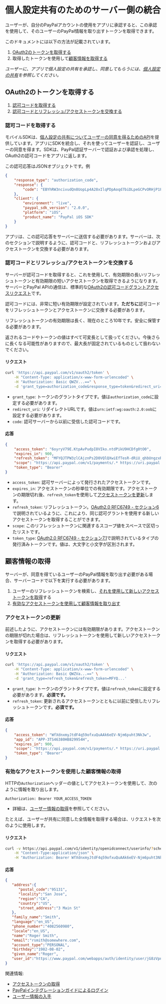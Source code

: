 個人設定共有のためのサーバー側の統合
=======================================

ユーザーが、自分のPayPalアカウントの使用をアプリに承認すると、この承認を使用して、そのユーザーのPayPal情報を取り出すトークンを取得できます。

このドキュメントには以下の方法が記載されています。

1. [OAuth2のトークンを取得する](#obtain-oauth2-tokens)
2. 取得したトークンを使用して[顧客情報を取得する](#retrieve-customer-information)

_ユーザーに、アプリで個人設定の共有を承認し、同意してもらうには、[個人設定の共有](profile_sharing_mobile.md)を参照してください。_


OAuth2のトークンを取得する
--------------------

1. [認可コードを取得する](#obtain-an-authorization-code)
2. [認可コードとリフレッシュ/アクセストークンを交換する](#exchange-authorization-code-for-refresh--access-tokens)
### 認可コードを取得する

モバイルSDKは、[個人設定の共有についてユーザーの同意を得るためのAPI](profile_sharing_mobile.md)を提供しています。アプリにSDKを統合し、それを使ってユーザーを認証し、ユーザーの同意を得ます。SDKは、PayPal認証サーバーで認証および承認を処理し、OAuth2の認可コードをアプリに返します。

この認可応答はJSONオブジェクトです。例

```json
{
    "response_type": "authorization_code",
    "response": {
        "code": "EBYhRW3ncivudQn8UopLp4A28xIlqPDpAoqd7biDLpeGCPvORHjP1Fh4CbFPgKMGCHejdDwe9w1uDWnjPCp1lkaFBjVmjvjpFtnr6z1YeBbmfZYqa9faQT_71dmgZhMIFVkbi4yO7hk0LBHXt_wtdsw",
    },
    "client": {
        "environment": "live",
        "paypal_sdk_version": "2.0.0",
        "platform": "iOS",
        "product_name": "PayPal iOS SDK"
    }
}
```

アプリは、この認可応答をサーバーに送信する必要があります。サーバーは、次のセクションで説明するように、認可コードと、リフレッシュトークンおよびアクセストークンを交換する必要があります。


### 認可コードとリフレッシュ/アクセストークンを交換する

サーバーが認可コードを取得すると、これを使用して、有効期限の長いリフレッシュトークンと有効期限の短いアクセストークンを取得できるようになります。サーバーとPayPal APIの通信は、標準的な[OAuth2の認可コードグラントアクセスリクエスト](http://tools.ietf.org/html/rfc6749#section-4.1.3)です。

認可コードには、非常に短い有効期限が設定されています。**ただちに**認可コードをリフレッシュトークンとアクセストークンに交換する必要があります。

リフレッシュトークンの有効期限は長く、現在のところ10年です。安全に保管する必要があります。

返されるコードやトークンの値はすべて可変長として扱ってください。今後さらに長くなる可能性がありますので、最大長が固定されているものとして扱わないでください。


#### リクエスト

```bash
curl 'https://api.paypal.com/v1/oauth2/token' \
    -H "Content-Type: application/x-www-form-urlencoded" \
    -H "Authorization: Basic QWZV...==" \
    -d 'grant_type=authorization_code&response_type=token&redirect_uri=urn:ietf:wg:oauth:2.0:oob&code=EBYhRW3ncivudQn8UopLp4A28...'
```

* `grant_type`: トークンのグラントタイプです。値は`authorization_code`に設定する必要があります。
* `redirect_uri`: リダイレクトURLです。値は`urn:ietf:wg:oauth:2.0:oob`に設定する必要があります。
* `code`: 認可サーバーから以前に受信した認可コードです。

#### 応答

```JSON
{
    "access_token": "6oyryV79E.KtpAvPudpI8VIko.ntdPikU9HCDfg0tO0",
    "expires_in": 900,
    "refresh_token": "MFYQJTPW3zlCAjznPs2D0VQlQXwiEfTesR-dRiU_qhbUngzxR3NmeBxqKELcmGtSI739R-awwvOyGVO1LJbowy7n8Ul3vsf5HQDTCzUlDylqBvW0",
    "scope": "https://api.paypal.com/v1/payments/.* https://uri.paypal.com/services/payments/futurepayments",
    "token_type": "Bearer"
}
```

* `access_token`: 認可サーバーによって発行されたアクセストークンです。
* `expires_in`: アクセストークンの秒単位での有効期限です。アクセストークンの期限切れ後、`refresh_token`を使用して[アクセストークンを更新](#refresh-an-access-token)します。
* `refresh_token`: リフレッシュトークン。[OAuth2.0 RFC6749 - セクション6](http://tools.ietf.org/html/rfc6749#section-6)で説明されているように、これにより、同じ認可グラントを使用する新しいアクセストークンを取得することができます。
* `scope`: このリフレッシュトークンに関連するスコープ値をスペースで区切ったリストです。
* `token_type`: [OAuth2.0 RFC6749 - セクション7.1](http://tools.ietf.org/html/rfc6749#section-7.1)で説明されているタイプの発行済みトークンです。値は、大文字と小文字が区別されます。


顧客情報の取得
-----------------------------

サーバーが、同意を得ているユーザーのPayPal情報を取り出す必要がある場合、サーバーコードで以下を実行する必要があります。

1. ユーザーのリフレッシュトークンを検索し、[それを使用して新しいアクセストークンを取得](#refresh-an-access-token)する
2. [有効なアクセストークンを使用して顧客情報を取り出す](#retrieve-customer-information-using-a-valid-access-token)

### アクセストークンの更新

前述したように、アクセストークンには有効期限があります。アクセストークンの期限が切れた場合は、リフレッシュトークンを使用して新しいアクセストークンを取得する必要があります。

#### リクエスト

```bash
curl 'https://api.paypal.com/v1/oauth2/token' \
    -H "Content-Type: application/x-www-form-urlencoded" \
    -H "Authorization: Basic QWZVa...==" \
    -d 'grant_type=refresh_token&refresh_token=MFYQ...'
```

* `grant_type`:  トークンのグラントタイプです。値は`refresh_token`に設定する必要があります。**必須です。**
* `refresh_token`: 更新されるアクセストークンとともに以前に受信したリフレッシュトークンです。**必須です。**

#### 応答

```JSON
{
    "access_token": "WfXdnxmyJtdF4q59ofxuQuAAk6eEV-Njm6puht3Nk3w",
    "app_id": "APP-3TS46380HB829954H",
    "expires_in": 900,
    "scope": "https://api.paypal.com/v1/payments/.* https://uri.paypal.com/services/payments/futurepayments",
    "token_type": "Bearer"
}
```


### 有効なアクセストークンを使用した顧客情報の取得

HTTPの`Authorization`ヘッダーの値としてアクセストークンを使用して、次のように情報を取り出します。

```
Authorization: Bearer YOUR_ACCESS_TOKEN
```

* 詳細は、[ユーザー情報の取得](https://developer.paypal.com/docs/api/#get-user-information)を参照してください。

たとえば、ユーザーが共有に同意した全情報を取得する場合は、リクエストを次のように使用します。

#### リクエスト

```bash
curl -v https://api.paypal.com/v1/identity/openidconnect/userinfo/?schema=openid \
    -H "Content-Type:application/json" \
    -H "Authorization: Bearer WfXdnxmyJtdF4q59ofxuQuAAk6eEV-Njm6puht3Nk3w"
```

#### 応答

```JSON
{  
   "address":{  
      "postal_code":"95131",
      "locality":"San Jose",
      "region":"CA",
      "country":"US",
      "street_address":"3 Main St"
   },
   "family_name":"Smith",
   "language":"en_US",
   "phone_number":"4082560980",
   "locale":"en_US",
   "name":"Roger Smith",
   "email":"rsmith@somewhere.com",
   "account_type":"PERSONAL",
   "birthday":"1982-08-02",
   "given_name":"Roger",
   "user_id":"https://www.paypal.com/webapps/auth/identity/user/jG8zVpn2toXCPmzNffW1WTRLA2KOhPXYybeTM9p3ct0"
}
```


関連情報:

- [アクセストークンの取得](https://developer.paypal.com/webapps/developer/docs/integration/direct/make-your-first-call/#get-an-access-token)
- [PayPalインテグレーションガイドによるログイン](https://developer.paypal.com/docs/integration/direct/identity/log-in-with-paypal/)
- [ユーザー情報の入手](https://developer.paypal.com/docs/api/#get-user-information)
